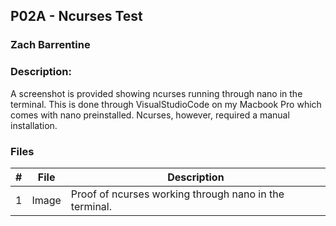 ## P02A - Ncurses Test
### Zach Barrentine
### Description:

A screenshot is provided showing ncurses running through nano in the terminal. This is done 
through VisualStudioCode on my Macbook Pro which comes with nano preinstalled. Ncurses, however,
required a manual installation.

### Files

|   #   | File            | Description                                        |
| :---: | --------------- | -------------------------------------------------- |
|   1   | Image         | Proof of ncurses working through nano  in the terminal.|
